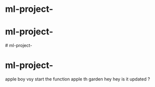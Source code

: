 ﻿# ml-project-
# ml-project-
﻿# ml-project-
# ml-project-
apple boy vsy
start the function 
apple th garden 
hey hey 
is it updated ?
